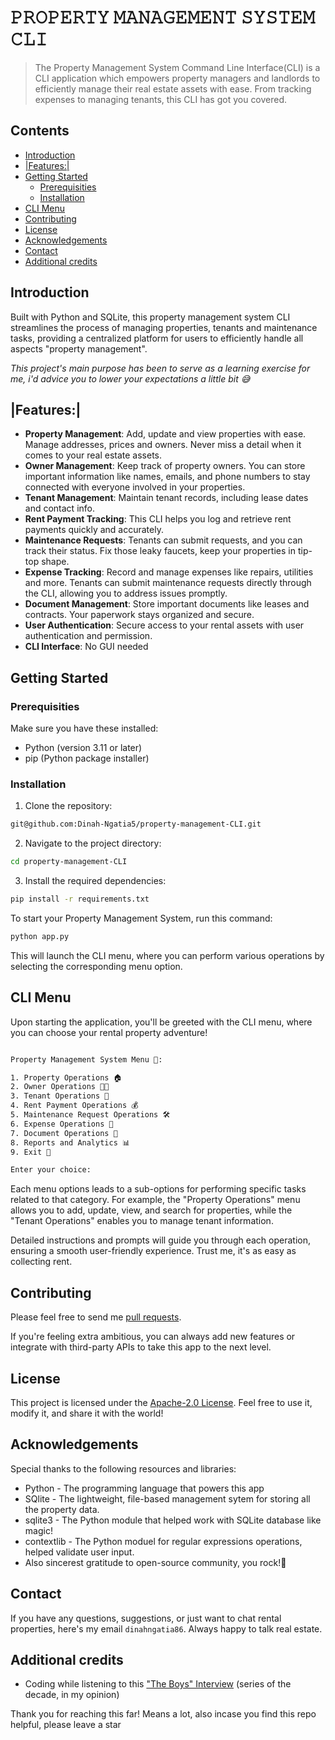# 𝙿𝚁𝙾𝙿𝙴𝚁𝚃𝚈 𝙼𝙰𝙽𝙰𝙶𝙴𝙼𝙴𝙽𝚃 𝚂𝚈𝚂𝚃𝙴𝙼 𝙲𝙻𝙸

> The Property Management System Command Line Interface(CLI) is a CLI application which empowers property managers and landlords to efficiently manage their real estate assets with ease. From tracking expenses to managing tenants, this CLI has got you covered.


## Contents

- [Introduction](https://github.com/Dinah-Ngatia5property-management-CLItab=readme-ov-file#overview)
- [|Features:|](https://github.comDinah-Ngatia5/property-management-CLItab=readme-ov-file#key-features)
- [Getting Started](https://github.comDinah-Ngatia5/property-management-CLItab=readme-ov-file#getting-started)
  - [Prerequisities](https://github.comDinah-Ngatia5/property-management-CLItab=readme-ov-file#prerequisities)
  - [Installation](https://github.comDinah-Ngatia5/property-management-CLItab=readme-ov-file#installation)
- [CLI Menu](https://github.com/Dinah-Ngatia5property-management-CLItab=readme-ov-file#cli-menu)
- [Contributing](https://github.comDinah-Ngatia5/property-management-CLItab=readme-ov-file#contributing)
- [License](https://github.com/Dinah-Ngatia5property-management-CLItab=readme-ov-file#license)
- [Acknowledgements](https://github.comDinah-Ngatia5/property-management-CLItab=readme-ov-file#acknowledgements)
- [Contact](https://github.com/Dinah-Ngatia5property-management-CLItab=readme-ov-file#contact)
- [Additional credits](https://github.comDinah-Ngatia5/property-management-CLItab=readme-ov-file#additional-credits)
  

## Introduction

Built with Python and SQLite, this property management system CLI streamlines the process of managing properties, tenants and maintenance tasks, providing a centralized platform for users to efficiently handle all aspects "property management".




_This project's main purpose has been to serve as a learning exercise for me, i'd advice you to lower your expectations a little bit 😅_

## |Features:|

- **Property Management**: Add, update and view properties with ease. Manage addresses, prices and owners. Never miss a detail when it comes to your real estate assets.
- **Owner Management**: Keep track of property owners. You can store important information like names, emails, and phone numbers to stay connected with everyone involved in your properties.
- **Tenant Management**: Maintain tenant records, including lease dates and contact info.
- **Rent Payment Tracking**: This CLI helps you log and retrieve rent payments quickly and accurately.
- **Maintenance Requests**: Tenants can submit requests, and you can track their status. Fix those leaky faucets, keep your properties in tip-top shape.
- **Expense Tracking**: Record and manage expenses like repairs, utilities and more. Tenants can submit maintenance requests directly through the CLI, allowing you to address issues promptly.
- **Document Management**: Store important documents like leases and contracts. Your paperwork stays organized and secure.
- **User Authentication**: Secure access to your rental assets with user authentication and permission.
- **CLI Interface**: No GUI needed

## Getting Started

### Prerequisities

Make sure you have these installed:

- Python (version 3.11 or later)
- pip (Python package installer)

### Installation

1. Clone the repository:

```bash
git@github.com:Dinah-Ngatia5/property-management-CLI.git
```
   
2. Navigate to the project directory:

```bash
cd property-management-CLI
```

3. Install the required dependencies:

```bash
pip install -r requirements.txt
```

To start your Property Management System, run this command:

```bash
python app.py
```

This will launch the CLI menu, where you can perform various operations by selecting the corresponding menu option.


## CLI Menu

Upon starting the application, you'll be greeted with the CLI menu, where you can choose your rental property adventure!

```bash

Property Management System Menu 🏰:

1. Property Operations 🏠
2. Owner Operations 👨‍💼
3. Tenant Operations 🤝
4. Rent Payment Operations 💰
5. Maintenance Request Operations 🛠️
6. Expense Operations 💸
7. Document Operations 📁
8. Reports and Analytics 📊
9. Exit 🚪

Enter your choice:

```

Each menu options leads to a sub-options for performing specific tasks related to that category. For example, the "Property Operations" menu allows you to add, update, view, and search for properties, while the "Tenant Operations" enables you to manage tenant information.

Detailed instructions and prompts will guide you through each operation, ensuring a smooth user-friendly experience. Trust me, it's as easy as collecting rent.


## Contributing

Please feel free to send me [pull requests](https://github.com/Dinah-Ngatia5/property-management-CLI/pulls).

If you're feeling extra ambitious, you can always add new features or integrate with third-party APIs to take this app to the next level.

## License

This project is licensed under the [Apache-2.0 License](https://github.com/Dinah-Ngatia5/property-management-CLI/blob/main/LICENSE). Feel free to use it, modify it, and share it with the world!

## Acknowledgements

Special thanks to the following resources and libraries:

- Python - The programming language that powers this app
- SQlite - The lightweight, file-based management sytem for storing all the property data.
- sqlite3 - The Python module that helped work with SQLite database like magic! 
- contextlib - The Python moduel for regular expressions operations, helped validate user input.
- Also sincerest gratitude to open-source community, you rock!🤘
  

## Contact

If you have any questions, suggestions, or just want to chat rental properties, here's my email `dinahngatia86`. Always happy to talk real estate.

## Additional credits

- Coding while listening to this ["The Boys" Interview](https://www.youtube.com/watch?v=NaDdZZV0WEQ) (series of the decade, in my opinion)

Thank you for reaching this far! Means a lot, also incase you find this repo helpful, please leave a star


